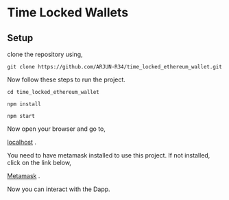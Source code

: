 # Time Locked Wallets

## Setup

clone the repository using,

```git clone https://github.com/ARJUN-R34/time_locked_ethereum_wallet.git```

Now follow these steps to run the project.

```cd time_locked_ethereum_wallet```

```npm install```

```npm start```

Now open your browser and go to,

[localhost](127.0.0.1:8080) .

You need to have metamask installed to use this project. If not installed, click on the link below,

[Metamask](https://metamask.io/) .

Now you can interact with the Dapp.
